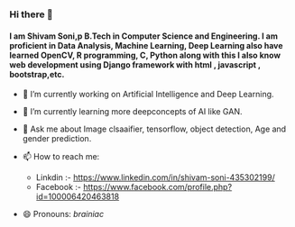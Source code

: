 ### Hi there 👋
#### I am Shivam Soni,p B.Tech in Computer Science and Engineering. I am proficient in Data Analysis, Machine Learning, Deep Learning also have learned OpenCV, R programming, C, Python along with this I also know web development using Django framework with html , javascript , bootstrap,etc.

- 🔭 I’m currently working on Artificial Intelligence and Deep Learning.
- 🌱 I’m currently learning more deepconcepts of AI like GAN.
- 💬 Ask me about Image clsaaifier, tensorflow, object detection, Age and gender prediction.
- 📫 How to reach me: 
   * Linkdin  :- https://www.linkedin.com/in/shivam-soni-435302199/
   * Facebook :- https://www.facebook.com/profile.php?id=100006420463818
 
- 😄 Pronouns: *brainiac*
<!--
**ShivamSoni11/ShivamSoni11** is a ✨ _special_ ✨ repository because its `README.md` (this file) appears on your GitHub profile.

Here are some ideas to get you started:

- 🔭 I’m currently working on ...
- 🌱 I’m currently learning ...
- 👯 I’m looking to collaborate on ...
- 🤔 I’m looking for help with ...
- 💬 Ask me about ...
- 📫 How to reach me: ...
- 😄 Pronouns: ...
- ⚡ Fun fact: ...
-->
